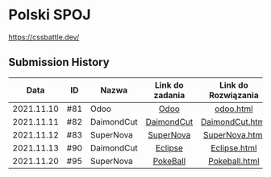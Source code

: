 Polski SPOJ
=================
https://cssbattle.dev/

Submission History
------------------
|Data      |ID  |Nazwa              | Link do zadania                              | Link do Rozwiązania                                | Poziom         |
|----------|:-----:|-------------------|:--------------------------------------------:|:--------------------------------------------------:|-------------|
|2021.11.10|#81|Odoo| [Odoo](https://cssbattle.dev/play/81)|[odoo.html](https://github.com/Seqiiu/CCS-Battle/blob/main/MySolution/%2381-Odoo/Answer.html)| easy |
|2021.11.11|#82|DaimondCut| [DaimondCut](https://cssbattle.dev/play/82)|[DaimondCut.html](https://github.com/Seqiiu/CCS-Battle/blob/main/MySolution/%2381-Odoo/Answer.html)| easy |
|2021.11.12|#83|SuperNova| [SuperNova](https://cssbattle.dev/play/83)|[SuperNova.html](https://github.com/Seqiiu/CCS-Battle/blob/main/MySolution/%2381-Odoo/Answer.html)| easy |
|2021.11.13|#90|DaimondCut| [Eclipse](https://cssbattle.dev/play/90)|[Eclipse.html](https://github.com/Seqiiu/CCS-Battle/blob/main/MySolution/%2390-Eclipse/Answer.html)| easy |
|2021.11.20|#95|SuperNova| [PokeBall](https://cssbattle.dev/play/95)|[Pokeball.html](https://github.com/Seqiiu/CCS-Battle/blob/main/MySolution/%2395-Pokeball/Answer.html)| easy |

